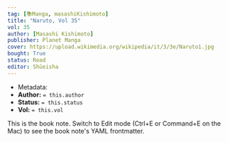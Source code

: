 ```yaml
---
tag: [📚Manga, masashiKishimoto]
title: "Naruto, Vol 35"
vol: 35
author: [Masashi Kishimoto]
publisher: Planet Manga
cover: https://upload.wikimedia.org/wikipedia/it/3/3e/Naruto1.jpg
bought: True
status: Read
editor: Shūeisha
---
```



- Metadata:
- **Author:** `= this.author`
- **Status:** `= this.status`
- **Vol:** `= this.vol`

This is the book note. Switch to Edit mode (Ctrl+E or Command+E on the Mac) to see the book note's YAML frontmatter.
